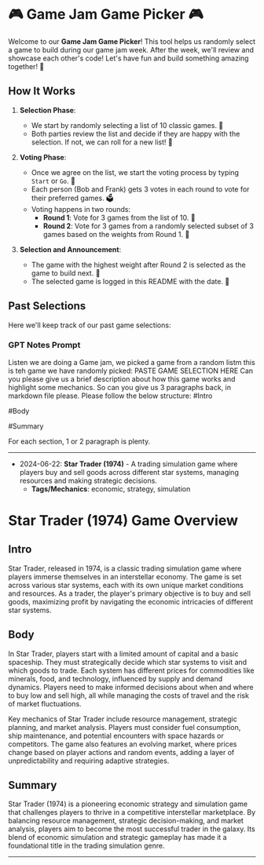 # 🎮 Game Jam Game Picker 🎮

Welcome to our **Game Jam Game Picker**! This tool helps us randomly select a game to build during our game jam week. After the week, we'll review and showcase each other's code! Let's have fun and build something amazing together! 🚀

## How It Works

1. **Selection Phase**: 
   - We start by randomly selecting a list of 10 classic games. 🎲
   - Both parties review the list and decide if they are happy with the selection. If not, we can roll for a new list! 🔄

2. **Voting Phase**: 
   - Once we agree on the list, we start the voting process by typing `Start` or `Go`. 🏁
   - Each person (Bob and Frank) gets 3 votes in each round to vote for their preferred games. 🗳️
   - Voting happens in two rounds:
     - **Round 1**: Vote for 3 games from the list of 10. 📜
     - **Round 2**: Vote for 3 games from a randomly selected subset of 3 games based on the weights from Round 1. 🎯

3. **Selection and Announcement**:
   - The game with the highest weight after Round 2 is selected as the game to build next. 🎉
   - The selected game is logged in this README with the date. 📝

## Past Selections

Here we'll keep track of our past game selections:

### GPT Notes Prompt
Listen we are doing a Game jam, we picked a game from a random listm this is teh game we have randomly picked:
PASTE GAME SELECTION HERE
Can you please give us a brief description about how this game works and highlight some mechanics. So can you give us 3 paragraphs back, in markdown file please.
Please follow the below structure:
#Intro

#Body

#Summary

For each section, 1 or 2 paragraph is plenty.

---

- 2024-06-22: **Star Trader (1974)** - A trading simulation game where players buy and sell goods across different star systems, managing resources and making strategic decisions.
  - **Tags/Mechanics**: economic, strategy, simulation

# Star Trader (1974) Game Overview

## Intro

Star Trader, released in 1974, is a classic trading simulation game where players immerse themselves in an interstellar economy. The game is set across various star systems, each with its own unique market conditions and resources. As a trader, the player's primary objective is to buy and sell goods, maximizing profit by navigating the economic intricacies of different star systems.

## Body

In Star Trader, players start with a limited amount of capital and a basic spaceship. They must strategically decide which star systems to visit and which goods to trade. Each system has different prices for commodities like minerals, food, and technology, influenced by supply and demand dynamics. Players need to make informed decisions about when and where to buy low and sell high, all while managing the costs of travel and the risk of market fluctuations.

Key mechanics of Star Trader include resource management, strategic planning, and market analysis. Players must consider fuel consumption, ship maintenance, and potential encounters with space hazards or competitors. The game also features an evolving market, where prices change based on player actions and random events, adding a layer of unpredictability and requiring adaptive strategies.

## Summary

Star Trader (1974) is a pioneering economic strategy and simulation game that challenges players to thrive in a competitive interstellar marketplace. By balancing resource management, strategic decision-making, and market analysis, players aim to become the most successful trader in the galaxy. Its blend of economic simulation and strategic gameplay has made it a foundational title in the trading simulation genre.

---
